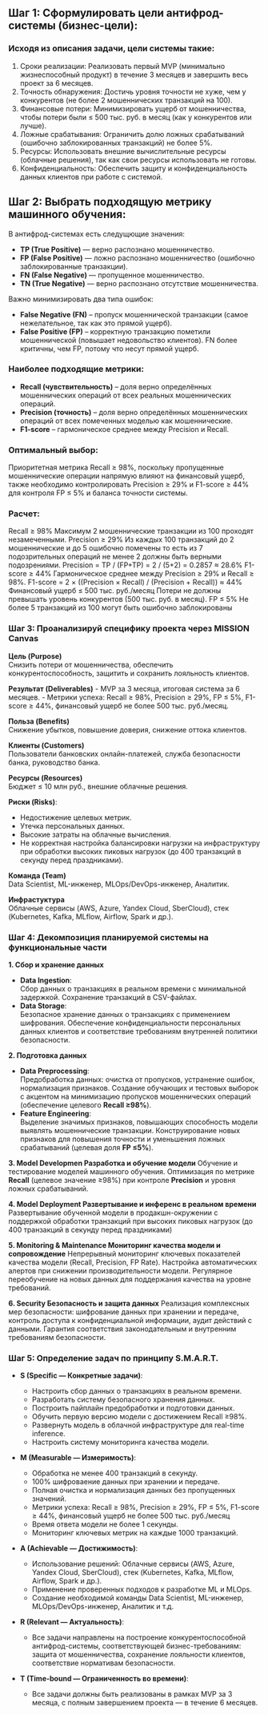 ## Шаг 1: Сформулировать цели антифрод-системы (бизнес-цели):

### Исходя из описания задачи, цели системы такие:
  
1. Сроки реализации: Реализовать первый MVP (минимально жизнеспособный продукт) в течение 3 месяцев и завершить весь проект за 6 месяцев.
2. Точность обнаружения: Достичь уровня точности не хуже, чем у конкурентов (не более 2 мошеннических транзакций на 100).
3. Финансовые потери: Минимизировать ущерб от мошенничества, чтобы потери были ≤ 500 тыс. руб. в месяц (как у конкурентов или лучше). 
4. Ложные срабатывания: Ограничить долю ложных срабатываний (ошибочно заблокированных транзакций) не более 5%.
5. Ресурсы: Использовать внешние вычислительные ресурсы (облачные решения), так как свои ресурсы использовать не готовы.
6. Конфиденциальность: Обеспечить защиту и конфиденциальность данных клиентов при работе с системой.

## Шаг 2: Выбрать подходящую метрику машинного обучения:

В антифрод-системах есть следущющие значения:

- **TP (True Positive)** — верно распознано мошенничество.
- **FP (False Positive)** — ложно распознано мошенничество (ошибочно заблокированные транзакции).
- **FN (False Negative)** — пропущенное мошенничество.
- **TN (True Negative)** — верно распознано отсутствие мошенничества.

Важно минимизировать два типа ошибок:

- **False Negative (FN)** – пропуск мошеннической транзакции (самое нежелательное, так как это прямой ущерб).
- **False Positive (FP)** – корректную транзакцию пометили мошеннической (повышает недовольство клиентов).
FN более критичны, чем FP, потому что несут прямой ущерб.

### Наиболее подходящие метрики:
- **Recall (чувствительность)** – доля верно определённых мошеннических операций от всех реальных мошеннических операций.  
- **Precision (точность)** – доля верно определённых мошеннических операций от всех помеченных моделью как мошеннические.
- **F1-score** –  гармоническое среднее между Precision и Recall.

### Оптимальный выбор:

Приоритетная метрика Recall ≥ 98%, поскольку пропущенные мошеннические операции напрямую влияют на финансовый ущерб, также необходимо контролировать Precision ≥ 29% и F1-score ≥ 44% для контроля FP ≤ 5% и баланса точности системы.

### Расчет:

Recall ≥ 98% Максимум 2 мошеннические транзакции из 100 проходят незамеченными.
Precision ≥ 29% Из каждых 100 транзакций до 2 мошеннические и до 5 ошибочно помечены то есть из 7 подозрительных операций не менее 2 должны быть верными подозрениями. Precision = TP / (FP+TP) ​= 2 / (5+2) ​= 0.2857 ≈ 28.6%
F1-score ≥ 44% Гармоническое среднее между Precision ≥ 29% и Recall ≥ 98%. F1-score = 2 × ((Precision × Recall) / (Precision + Recall)) ≈ 44%
Финансовый ущерб ≤ 500 тыс. руб./месяц Потери не должны превышать уровень конкурентов (500 тыс. руб. в месяц).
FP ≤ 5% Не более 5 транзакций из 100 могут быть ошибочно заблокированы


### Шаг 3: Проанализируй специфику проекта через MISSION Canvas

**Цель (Purpose)**  
Снизить потери от мошенничества, обеспечить конкурентоспособность, защитить и сохранить лояльность клиентов.

**Результат (Deliverables)**
	- MVP за 3 месяца, итоговая система за 6 месяцев.
	- Метрики успеха: Recall ≥ 98%, Precision ≥ 29%, FP ≤ 5%, F1-score ≥ 44%, финансовый ущерб не более 500 тыс. руб./месяц.

**Польза (Benefits)**  
Снижение убытков, повышение доверия, снижение оттока  клиентов.

**Клиенты (Customers)**  
Пользователи банковских онлайн-платежей, служба безопасности банка, руководство банка.

**Ресурсы (Resources)**  
Бюджет ≤ 10 млн руб., внешние облачные решения.

**Риски (Risks)**:
- Недостижение целевых метрик.
- Утечка персональных данных.
-  Высокие затраты на облачные вычисления.
- Не корректная настройка балансировки нагрузки на инфраструктуру при обработки высоких пиковых нагрузок (до 400 транзакций в секунду перед праздниками).

**Команда (Team)**  
Data Scientist, ML-инженер, MLOps/DevOps-инженер, Аналитик.

**Инфрастуктура**  
Облачные сервисы (AWS, Azure, Yandex Cloud, SberCloud), стек (Kubernetes, Kafka, MLflow, Airflow, Spark и др.).

### Шаг 4: Декомпозиция планируемой системы на функциональные части

**1. Сбор и хранение данных**
- **Data Ingestion**:  
    Сбор данных о транзакциях в реальном времени с минимальной задержкой. Cохранение транзакций в CSV-файлах.
- **Data Storage**:  
    Безопасное хранение данных о транзакциях с применением шифрования. Обеспечение конфиденциальности персональных данных клиентов и соответствие требованиям внутренней политики безопасности.

**2. Подготовка данных**
- **Data Preprocessing**:  
    Предобработка данных: очистка от пропусков, устранение ошибок, нормализация признаков. Создание обучающих и тестовых выборок с акцентом на минимизацию пропусков мошеннических операций (обеспечение целевого **Recall ≥98%**).
- **Feature Engineering**:  
    Выделение значимых признаков, повышающих способность модели выявлять мошеннические транзакции. Конструирование новых признаков для повышения точности и уменьшения ложных срабатываний (целевая доля **FP ≤5%**).
    
**3. Model Developmen Разработка и обучение модели**
    Обучение и тестирование моделей машинного обучения. Оптимизация по метрике **Recall** (целевое значение ≥98%) при контроле **Precision** и уровня ложных срабатываний.

**4. Model Deployment Развертывание и инференс в реальном времени**
    Развертывание обученной модели в продакшн-окружении с поддержкой обработки транзакций при высоких пиковых нагрузок (до 400 транзакций в секунду перед праздниками)

**5. Monitoring & Maintenance Мониторинг качества модели и сопровождение**
    Непрерывный мониторинг ключевых показателей качества модели (Recall, Precision, FP Rate). Настройка автоматических алертов при снижении производительности модели. Регулярное переобучение на новых данных для поддержания качества на уровне требований.

**6. Security Безопасность и защита данных**
    Реализация комплексных мер безопасности: шифрование данных при хранении и передаче, контроль доступа к конфиденциальной информации, аудит действий с данными. Гарантия соответствия законодательным и внутренним требованиям безопасности.


### Шаг 5: Определение задач по принципу S.M.A.R.T.

- **S (Specific — Конкретные задачи)**:  
    - Настроить сбор данных о транзакциях в реальном времени.    
    - Разработать систему безопасного хранения данных.    
    - Построить пайплайн предобработки и подготовки данных.    
    - Обучить первую версию модели с достижением Recall ≥98%.    
    - Развернуть модель в облачной инфраструктуре для real-time inference.    
    - Настроить систему мониторинга качества модели.
        
- **M (Measurable — Измеримость)**:
    - Обработка не менее 400 транзакций в секунду.    
    - 100% шифроваение данных при хранении и передаче.    
    - Полная очистка и нормализация данных без пропущенных значений.    
    - Метрики успеха: Recall ≥ 98%, Precision ≥ 29%, FP ≤ 5%, F1-score ≥ 44%, финансовый ущерб не более 500 тыс. руб./месяц 
    - Время ответа модели не более 1 секунды.   
    - Мониторинг ключевых метрик на каждые 1000 транзакций.
        
- **A (Achievable — Достижимость)**:
    - Использование решений: Облачные сервисы (AWS, Azure, Yandex Cloud, SberCloud), стек (Kubernetes, Kafka, MLflow, Airflow, Spark и др.).    
    - Применение проверенных подходов к разработке ML и MLOps.
    - Создание необходимой команды Data Scientist, ML-инженер, MLOps/DevOps-инженер, Аналитик и т.д.
        
- **R (Relevant — Актуальность)**:
    - Все задачи направлены на построение конкурентоспособной антифрод-системы, соответствующей бизнес-требованиям: защита от мошенничества, сохранение лояльности клиентов, соответствие нормативам безопасности.
        
- **T (Time-bound — Ограниченность во времени)**:
    - Все задачи должны быть реализованы в рамках MVP за 3 месяца,  с полным завершением проекта — в течение 6 месяцев.